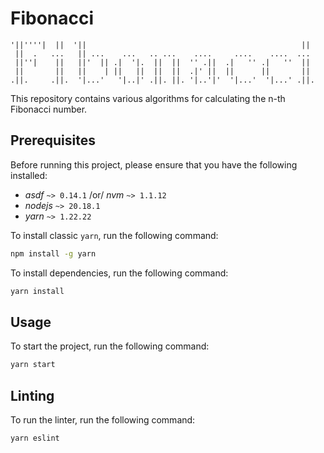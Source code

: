 # Fibonacci

```ascii
'||''''|  ||  '||                                                ||
 ||  .   ...   || ...    ...   .. ...    ....     ....    ....  ...
 ||''|    ||   ||'  || .|  '|.  ||  ||  '' .||  .|   '' .|   ''  ||
 ||       ||   ||    | ||   ||  ||  ||  .|' ||  ||      ||       ||
.||.     .||.  '|...'   '|..|' .||. ||. '|..'|'  '|...'  '|...' .||.
```

This repository contains various algorithms for calculating the n-th Fibonacci number.

## Prerequisites

Before running this project, please ensure that you have the following installed:

- _asdf_ `~> 0.14.1` /or/ _nvm_ `~> 1.1.12`
- _nodejs_ `~> 20.18.1`
- _yarn_ `~> 1.22.22`

To install classic `yarn`, run the following command:

```sh
npm install -g yarn
```

To install dependencies, run the following command:

```sh
yarn install
```

## Usage

To start the project, run the following command:

```sh
yarn start
```

## Linting

To run the linter, run the following command:

```sh
yarn eslint
```
